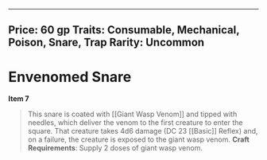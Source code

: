 
---
Price: 60 gp
Traits: Consumable, Mechanical, Poison, Snare, Trap
Rarity: Uncommon
---

# Envenomed Snare

**Item 7**

> This snare is coated with [[Giant Wasp Venom]] and tipped with needles, which deliver the venom to the first creature to enter the square. That creature takes 4d6 damage (DC 23 [[Basic]] Reflex) and, on a failure, the creature is exposed to the giant wasp venom.
**Craft Requirements**: Supply 2 doses of giant wasp venom.
